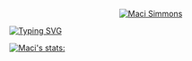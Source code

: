 <p align="center">
  <a href="https://github.com/macithemoose">
    <img src="https://user-images.githubusercontent.com/20955511/199138068-0a7b7b75-a024-4f00-803f-30a19c5d1b2d.png" alt="Maci Simmons" /></a>
</p>

[![Typing SVG](https://readme-typing-svg.demolab.com/?lines=Learning+Pandas,+PyTorch,+Tensorflow,+Tableau&color=CCCCFF)](https://git.io/typing-svg)

[![Maci's stats:](https://github-readme-stats.vercel.app/api?username=macithemoose&show_icons=True&theme=catppuccin_latte)](https://github.com/anuraghazra/github-readme-stats)

